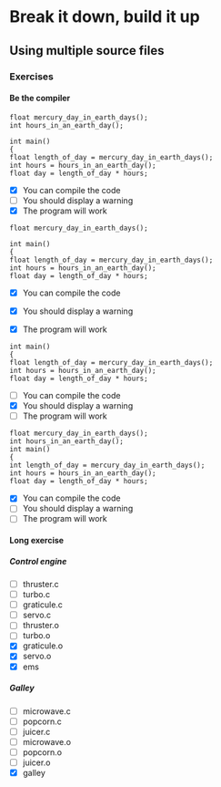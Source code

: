 # Break it down, build it up
## Using multiple source files

### Exercises
#### Be the compiler

```
float mercury_day_in_earth_days();
int hours_in_an_earth_day();

int main()
{
float length_of_day = mercury_day_in_earth_days();
int hours = hours_in_an_earth_day();
float day = length_of_day * hours;
```


- [x] You can compile the code
- [ ] You should display a warning
- [x] The program will work

```
float mercury_day_in_earth_days();

int main()
{
float length_of_day = mercury_day_in_earth_days();
int hours = hours_in_an_earth_day();
float day = length_of_day * hours;
```

- [x] You can compile the code
- [x] You should display a warning
- [x] The program will work


```
int main()
{
float length_of_day = mercury_day_in_earth_days();
int hours = hours_in_an_earth_day();
float day = length_of_day * hours;

```
- [ ] You can compile the code
- [x] You should display a warning
- [ ] The program will work

```
float mercury_day_in_earth_days();
int hours_in_an_earth_day();
int main()
{
int length_of_day = mercury_day_in_earth_days();
int hours = hours_in_an_earth_day();
float day = length_of_day * hours;

```
- [x] You can compile the code
- [ ] You should display a warning
- [ ] The program will work

#### Long exercise
##### Control engine
- [ ] thruster.c
- [ ] turbo.c
- [ ] graticule.c
- [ ] servo.c
- [ ] thruster.o
- [ ] turbo.o
- [x] graticule.o
- [x] servo.o
- [x] ems

##### Galley
- [ ] microwave.c
- [ ] popcorn.c
- [ ] juicer.c
- [ ] microwave.o
- [ ] popcorn.o
- [ ] juicer.o
- [x] galley
